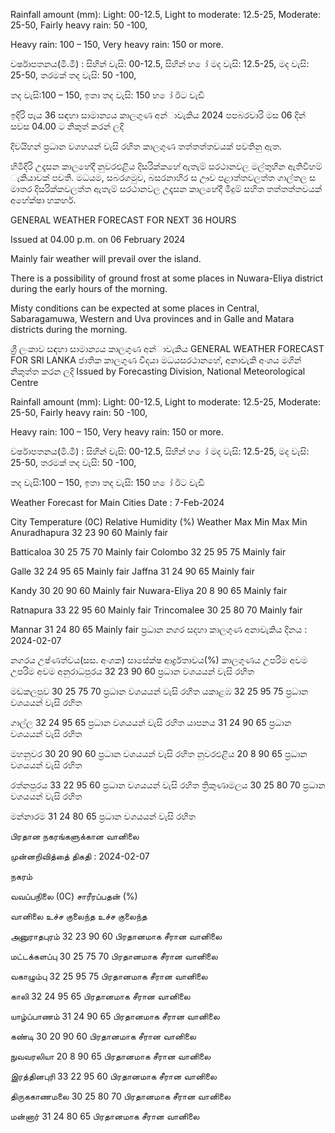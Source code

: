 Rainfall amount (mm): Light: 00-12.5, Light to moderate: 12.5-25, Moderate: 25-50, Fairly heavy rain: 50 -100,

Heavy rain: 100 – 150, Very heavy rain: 150 or more.

වර්ෂාපතනය(මි.මී) : සිහින් වැසි: 00-12.5, සිහින් හ ෝ මද වැසි: 12.5-25, මද වැසි: 25-50, තරමක් තද වැසි: 50 -100,

තද වැසි:100 – 150, ඉතා තද වැසි: 150 හ ෝ ඊට වැඩි

ඉදිරි පැය 36 සඳහා සාමාන්‍යය කාලගුණ අන්‍ාවැකිය 2024 පපබරවාරි මස 06 දින්‍ සවස 04.00 ට නිකුත් කරන්‍ ලදි

දිවයිහන් ප්‍රධාන වශහයන් වැසි රහිත කාලගුණ තත්තත්තවයක් පවතිනු ඇත.

හිමිදිරි උදෑසන කාලහේදී නුවරඑළිය දිසරික්කහේ ඇතැම් සරථානවල මල්තුහින ඇතිවීහම් ැකියාවක් පවතී. මධයම, සබරගමුව, බසරනාහිර ස ඌව පළාත්තවලත්ත ගාල්තල ස මාතර දිසරික්කවලත්ත ඇතැම් සරථානවල උදෑසන කාලහේදී මීදුම් සහිත තත්තත්තවයක් අහේක්ෂා හකහර්.

GENERAL WEATHER FORECAST FOR NEXT 36 HOURS

Issued at 04.00 p.m. on 06 February 2024

Mainly fair weather will prevail over the island.

There is a possibility of ground frost at some places in Nuwara-Eliya district during the early hours of the morning.

Misty conditions can be expected at some places in Central, Sabaragamuwa, Western and Uva provinces and in Galle and Matara districts during the morning.

ශ්‍රී ලංකාව සඳහා සාමාන්‍යය කාලගුණ අන්‍ාවැකිය GENERAL WEATHER FORECAST FOR SRI LANKA ජාතික කාලගුණ විදයා මධයසරථානහේ, අනාවැකි අංශය මගින් නිකුත්ත කරන ලදි Issued by Forecasting Division, National Meteorological Centre

Rainfall amount (mm): Light: 00-12.5, Light to moderate: 12.5-25, Moderate: 25-50, Fairly heavy rain: 50 -100,

Heavy rain: 100 – 150, Very heavy rain: 150 or more.

වර්ෂාපතනය(මි.මී) : සිහින් වැසි: 00-12.5, සිහින් හ ෝ මද වැසි: 12.5-25, මද වැසි: 25-50, තරමක් තද වැසි: 50 -100,

තද වැසි:100 – 150, ඉතා තද වැසි: 150 හ ෝ ඊට වැඩි

Weather Forecast for Main Cities Date : 7-Feb-2024

City Temperature (0C) Relative Humidity (%) Weather Max Min Max Min Anuradhapura 32 23 90 60 Mainly fair

Batticaloa 30 25 75 70 Mainly fair Colombo 32 25 95 75 Mainly fair

Galle 32 24 95 65 Mainly fair Jaffna 31 24 90 65 Mainly fair

Kandy 30 20 90 60 Mainly fair Nuwara-Eliya 20 8 90 65 Mainly fair

Ratnapura 33 22 95 60 Mainly fair Trincomalee 30 25 80 70 Mainly fair

Mannar 31 24 80 65 Mainly fair ප්‍රධාන නගර සදහා කාලගුණ අනාවැකිය දිනය : 2024-02-07

නගරය උෂ්ණත්වය(සස. අංශක) සාසේක්ෂ ආර්ද්‍රතාවය(%) කාලගුණය උපරිම අවම උපරිම අවම අනුරාධපුරය 32 23 90 60 ප්‍රධාන වශයයන් වැසි රහිත

මඩකලපුව 30 25 75 70 ප්‍රධාන වශයයන් වැසි රහිත යකාළඹ 32 25 95 75 ප්‍රධාන වශයයන් වැසි රහිත

ගාල්ල 32 24 95 65 ප්‍රධාන වශයයන් වැසි රහිත යාපනය 31 24 90 65 ප්‍රධාන වශයයන් වැසි රහිත

මහනුවර 30 20 90 60 ප්‍රධාන වශයයන් වැසි රහිත නුවරඑළිය 20 8 90 65 ප්‍රධාන වශයයන් වැසි රහිත

රත්නපුරය 33 22 95 60 ප්‍රධාන වශයයන් වැසි රහිත ත්‍රිකුණාමලය 30 25 80 70 ප්‍රධාන වශයයන් වැසි රහිත

මන්නාරම 31 24 80 65 ප්‍රධාන වශයයන් වැසි රහිත

பிரதான நகரங்களுக்கான வானிலை

முன்னறிவித்தை் திகதி : 2024-02-07

நகரம்

வவப்பநிலை (0C) சாரீரப்பதன் (%)

வானிலை உச்ச குலைந்த உச்ச குலைந்த

அனுராதபுரம் 32 23 90 60 பிரதானமாக சீரான வானிலை

மட்டக்களப்பு 30 25 75 70 பிரதானமாக சீரான வானிலை

வகாழும்பு 32 25 95 75 பிரதானமாக சீரான வானிலை

காலி 32 24 95 65 பிரதானமாக சீரான வானிலை

யாழ்ப்பாணம் 31 24 90 65 பிரதானமாக சீரான வானிலை

கண்டி 30 20 90 60 பிரதானமாக சீரான வானிலை

நுவவரலியா 20 8 90 65 பிரதானமாக சீரான வானிலை

இரத்தினபுரி 33 22 95 60 பிரதானமாக சீரான வானிலை

திருககாணமலை 30 25 80 70 பிரதானமாக சீரான வானிலை

மன்னார் 31 24 80 65 பிரதானமாக சீரான வானிலை